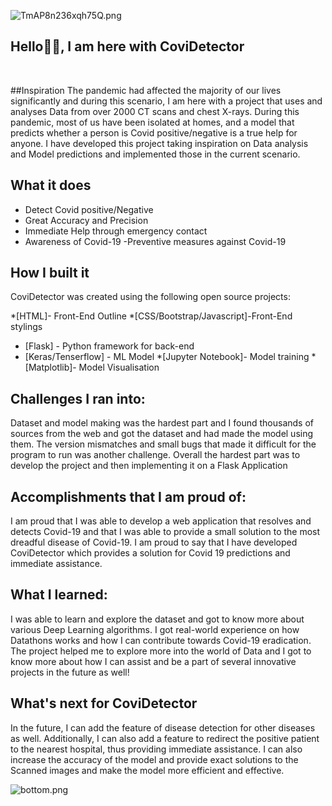 
![TmAP8n236xqh75Q.png](https://i.loli.net/2020/07/13/OiwrC2KRZNPA9cJ.png)
### <h2>Hello🙏🏻, I am here with CoviDetector
  </br>

##Inspiration
The pandemic had affected the majority of our lives significantly and during this scenario, I am here with a project that uses and analyses Data from over 2000 CT scans and chest X-rays. During this pandemic, most of us have been isolated at homes, and a model that predicts whether a person is Covid positive/negative is a true help for anyone. I have developed this project taking inspiration on Data analysis and Model predictions and implemented those in the current scenario.

## What it does
  - Detect Covid positive/Negative
  - Great Accuracy and Precision
  - Immediate Help through emergency contact
  - Awareness of Covid-19 
  -Preventive measures against Covid-19

## How I built it

CoviDetector was created using the following open source projects:

*[HTML]- Front-End Outline
*[CSS/Bootstrap/Javascript]-Front-End stylings
* [Flask]  - Python framework for back-end
* [Keras/Tenserflow]   - ML Model
*[Jupyter Notebook]- Model training
*[Matplotlib]- Model Visualisation

## Challenges I ran into:

Dataset and model making was the hardest part and I found thousands of sources from the web and got the dataset and had made the model using them. The version mismatches and small bugs that made it difficult for the program to run was another challenge. Overall the hardest part was to develop the project and then implementing it on a Flask Application

## Accomplishments that I am proud of:

I am proud that I was able to develop a web application that resolves and detects Covid-19 and that I was able to provide a small solution to the most dreadful disease of Covid-19. I am proud to say that I have developed CoviDetector which provides a solution for Covid 19 predictions and immediate assistance.

## What I learned:

I was able to learn and explore the dataset and got to know more about various Deep Learning algorithms. I got real-world experience on how Datathons works and how I can contribute towards Covid-19 eradication. The project helped me to explore more into the world of Data and I got to know more about how I can assist and be a part of several innovative projects in the future as well!

## What's next for CoviDetector

In the future, I can add the feature of disease detection for other diseases as well. Additionally, I can also add a feature to redirect the positive patient to the nearest hospital, thus providing immediate assistance. I can also increase the accuracy of the model and provide exact solutions to the Scanned images and make the model more efficient and effective.

![bottom.png](https://i.loli.net/2020/07/12/b3grZD6LFseGuUP.png)
